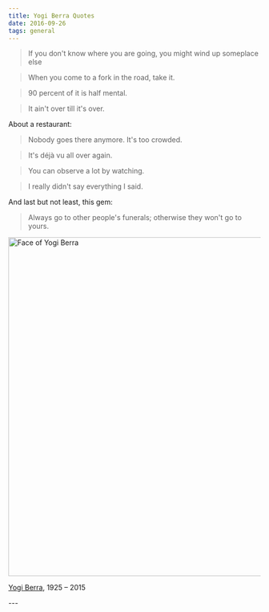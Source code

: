 ```yaml
---
title: Yogi Berra Quotes
date: 2016-09-26
tags: general
---
```

<blockquote>
<p>If you don't know where you are going, you might wind up someplace else</p>
</blockquote>
<blockquote>
<p>When you come to a fork in the road, take it.</p>
</blockquote>
<blockquote>
<p>90 percent of it is half mental.</p>
</blockquote>
<blockquote>
<p>It ain't over till it's over.</p>
</blockquote>
<p>About a restaurant:</p>
<blockquote>
<p>Nobody goes there anymore. It's too crowded.</p>
</blockquote>
<blockquote>
<p>It's déjà vu all over again.</p>
</blockquote>
<blockquote>
<p>You can observe a lot by watching.</p>
</blockquote>
<blockquote>
<p>I really didn't say everything I said.</p>
</blockquote>
<p>And last but not least, this gem:</p>
<blockquote>
<p>Always go to other people's funerals; otherwise they won't go to yours.</p>
</blockquote>
<p><img src="/assets/images/092215-yogi-berra-pi-sm-vresize-1200-675-high-12.jpg" alt="Face of Yogi Berra" width="1200" height="675" /></p>
<p><a href="https://en.wikipedia.org/wiki/Yogi_Berra">Yogi Berra</a>, 1925 – 2015</p>
---
